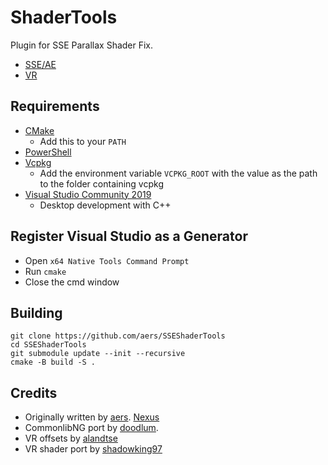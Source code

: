 # ShaderTools

Plugin for SSE Parallax Shader Fix.
  * [SSE/AE](https://www.nexusmods.com/skyrimspecialedition/mods/70760)
  * [VR](https://www.nexusmods.com/skyrimspecialedition/mods/62090)

## Requirements
* [CMake](https://cmake.org/)
	* Add this to your `PATH`
* [PowerShell](https://github.com/PowerShell/PowerShell/releases/latest)
* [Vcpkg](https://github.com/microsoft/vcpkg)
	* Add the environment variable `VCPKG_ROOT` with the value as the path to the folder containing vcpkg
* [Visual Studio Community 2019](https://visualstudio.microsoft.com/)
	* Desktop development with C++

## Register Visual Studio as a Generator
* Open `x64 Native Tools Command Prompt`
* Run `cmake`
* Close the cmd window

## Building
```
git clone https://github.com/aers/SSEShaderTools
cd SSEShaderTools
git submodule update --init --recursive
cmake -B build -S .
```

## Credits
* Originally written by [aers](https://github.com/aers/SSEShaderTools). [Nexus](https://www.nexusmods.com/skyrimspecialedition/mods/31963)
* CommonlibNG port by [doodlum](https://github.com/doodlum).
* VR offsets by [alandtse](https://github.com/alandtse)
* VR shader port by [shadowking97](https://www.nexusmods.com/skyrimspecialedition/users/2336911)


